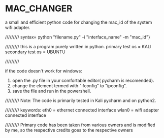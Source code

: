 # MAC_CHANGER
a small and efficient python code for changing the mac_id of the system wifi adapter. 

/////////
syntax= 
python "filename.py" -i "interface_name" -m "mac_id"}

/////////
this is a program purely written in python.
primary test os = KALI
secondary test os = UBUNTU


/////////


if the code doesn't work for windows:
1. open the .py file in your comfortable editor( pycharm is recomended).
2. change the element termed with "ifconfig" to "ipconfig".
3. save the file and run in the powershell.



/////////
Note:
The code is primarily tested in Kali pycharm and on python2.



/////////
keywords:
eth0 = ethernet connected interface
wlan0 = wifi adapter connected interface



/////////
Primary code has been taken from various owners and is modified by me, so the respective credits goes to the respective owners
